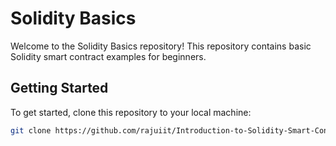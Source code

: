 # Solidity Basics

Welcome to the Solidity Basics repository! This repository contains basic Solidity smart contract examples for beginners.

## Getting Started

To get started, clone this repository to your local machine:

```bash
git clone https://github.com/rajuiit/Introduction-to-Solidity-Smart-Contract.git
